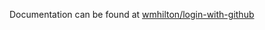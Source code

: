 Documentation can be found at [wmhilton/login-with-github](http://github.com/wmhilton/login-with-github)
